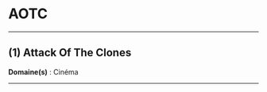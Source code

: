 # AOTC

--------------------

## (1) Attack Of The Clones

**Domaine(s)** : Cinéma

--------------------